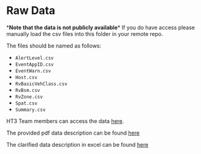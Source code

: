 # Raw Data

\*__Note that the data is not publicly available__\*
If you do have access please manually load the csv files into this folder in your remote repo.

The files should be named as follows:

- `AlertLevel.csv`
- `EventAppID.csv`
- `EventWarn.csv`
- `Host.csv`
- `RvBasicVehClass.csv`
- `RvBsm.csv`
- `RvZone.csv`
- `Spat.csv`
- `Summary.csv`

HT3 Team members can access the data [here](https://drive.google.com/drive/folders/1ZgaqmAQ7QqOeP--NpOXeB4WUT_-6-086?usp=sharing).

The provided pdf data description can be found [here](https://drive.google.com/file/d/1lgA-MXk_p7duk6w5B9YOdMxwSRsTQcpQ/view?usp=sharing)

The clarified data description in excel can be found [here](https://docs.google.com/spreadsheets/d/1b4OFg7bPv79vng6OrTtQGbj674QAywOkKVq5Mu68c-U/edit?usp=sharing)
